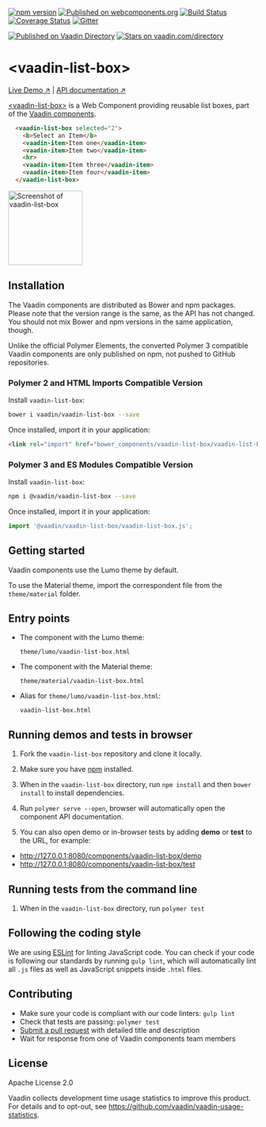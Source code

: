 [![npm version](https://badge.fury.io/js/%40vaadin%2Fvaadin-list-box.svg)](https://badge.fury.io/js/%40vaadin%2Fvaadin-list-box)
[![Published on webcomponents.org](https://img.shields.io/badge/webcomponents.org-published-blue.svg)](https://www.webcomponents.org/element/vaadin/vaadin-list-box)
[![Build Status](https://travis-ci.org/vaadin/vaadin-list-box.svg?branch=master)](https://travis-ci.org/vaadin/vaadin-list-box)
[![Coverage Status](https://coveralls.io/repos/github/vaadin/vaadin-list-box/badge.svg?branch=master)](https://coveralls.io/github/vaadin/vaadin-list-box?branch=master)
[![Gitter](https://badges.gitter.im/Join%20Chat.svg)](https://gitter.im/vaadin/web-components?utm_source=badge&utm_medium=badge&utm_campaign=pr-badge)

[![Published on Vaadin  Directory](https://img.shields.io/badge/Vaadin%20Directory-published-00b4f0.svg)](https://vaadin.com/directory/component/vaadinvaadin-list-box)
[![Stars on vaadin.com/directory](https://img.shields.io/vaadin-directory/star/vaadinvaadin-list-box.svg)](https://vaadin.com/directory/component/vaadinvaadin-list-box)

# &lt;vaadin-list-box&gt;

[Live Demo ↗](https://vaadin.com/components/vaadin-list-box/html-examples)
|
[API documentation ↗](https://vaadin.com/components/vaadin-list-box/html-api)


[&lt;vaadin-list-box&gt;](https://vaadin.com/components/vaadin-list-box) is a Web Component providing reusable list boxes, part of the [Vaadin components](https://vaadin.com/components).

<!--
```
<custom-element-demo>
  <template>
    <script src="../webcomponentsjs/webcomponents-lite.js"></script>
    <link rel="import" href="vaadin-list-box.html">
    <next-code-block></next-code-block>
  </template>
</custom-element-demo>
```
-->
```html
  <vaadin-list-box selected="2">
    <b>Select an Item</b>
    <vaadin-item>Item one</vaadin-item>
    <vaadin-item>Item two</vaadin-item>
    <hr>
    <vaadin-item>Item three</vaadin-item>
    <vaadin-item>Item four</vaadin-item>
  </vaadin-list-box>
```

[<img src="https://raw.githubusercontent.com/vaadin/vaadin-list-box/master/screenshot.png" width="150" alt="Screenshot of vaadin-list-box">](https://vaadin.com/components/vaadin-list-box)

## Installation

The Vaadin components are distributed as Bower and npm packages.
Please note that the version range is the same, as the API has not changed.
You should not mix Bower and npm versions in the same application, though.

Unlike the official Polymer Elements, the converted Polymer 3 compatible Vaadin components
are only published on npm, not pushed to GitHub repositories.

### Polymer 2 and HTML Imports Compatible Version

Install `vaadin-list-box`:

```sh
bower i vaadin/vaadin-list-box --save
```

Once installed, import it in your application:

```html
<link rel="import" href="bower_components/vaadin-list-box/vaadin-list-box.html">
```
### Polymer 3 and ES Modules Compatible Version

Install `vaadin-list-box`:

```sh
npm i @vaadin/vaadin-list-box --save
```

Once installed, import it in your application:

```js
import '@vaadin/vaadin-list-box/vaadin-list-box.js';
```

## Getting started

Vaadin components use the Lumo theme by default.

To use the Material theme, import the correspondent file from the `theme/material` folder.

## Entry points

- The component with the Lumo theme:

  `theme/lumo/vaadin-list-box.html`

- The component with the Material theme:

  `theme/material/vaadin-list-box.html`

- Alias for `theme/lumo/vaadin-list-box.html`:

  `vaadin-list-box.html`


## Running demos and tests in browser

1. Fork the `vaadin-list-box` repository and clone it locally.

1. Make sure you have [npm](https://www.npmjs.com/) installed.

1. When in the `vaadin-list-box` directory, run `npm install` and then `bower install` to install dependencies.

1. Run `polymer serve --open`, browser will automatically open the component API documentation.

1. You can also open demo or in-browser tests by adding **demo** or **test** to the URL, for example:

  - http://127.0.0.1:8080/components/vaadin-list-box/demo
  - http://127.0.0.1:8080/components/vaadin-list-box/test


## Running tests from the command line

1. When in the `vaadin-list-box` directory, run `polymer test`


## Following the coding style

We are using [ESLint](http://eslint.org/) for linting JavaScript code. You can check if your code is following our standards by running `gulp lint`, which will automatically lint all `.js` files as well as JavaScript snippets inside `.html` files.


## Contributing

  - Make sure your code is compliant with our code linters: `gulp lint`
  - Check that tests are passing: `polymer test`
  - [Submit a pull request](https://www.digitalocean.com/community/tutorials/how-to-create-a-pull-request-on-github) with detailed title and description
  - Wait for response from one of Vaadin components team members


## License

Apache License 2.0

Vaadin collects development time usage statistics to improve this product. For details and to opt-out, see https://github.com/vaadin/vaadin-usage-statistics.
